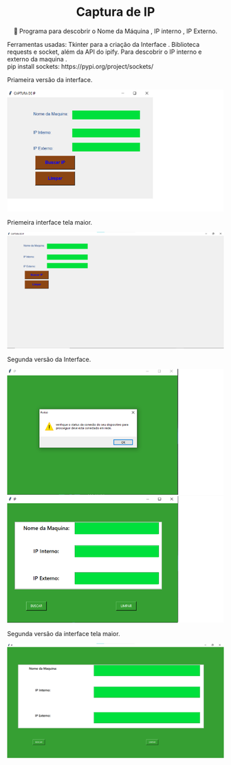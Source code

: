 <h1 align="center">Captura de IP</h1>

<p align="center">  🚀  Programa para descobrir o Nome da Máquina , IP interno , IP Externo.  </p>


<p> Ferramentas usadas: Tkinter para a criação da Interface .  Biblioteca requests e socket, além da API do ipify. Para descobrir o IP interno e externo da maquina .
 <br>pip install sockets: https://pypi.org/project/sockets/ </br><p>

<div>
   
  <p> Priameira versão da interface.</p>
    <img src="image/01.png" >
   <p> Priemeira interface tela maior.<p>
    <img src="image/02.png">
   <p>Segunda versão da  Interface.<p>
    <img width="" src="image/03.png"  >
    <img  src="image/04.png">
 <p> Segunda versão da interface tela maior.<p>
    <img  src="image/05.png">
  </div>
